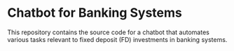 # Chatbot for Banking Systems
This repository contains the source code for a chatbot that automates various tasks relevant to fixed deposit (FD) investments in banking systems.
